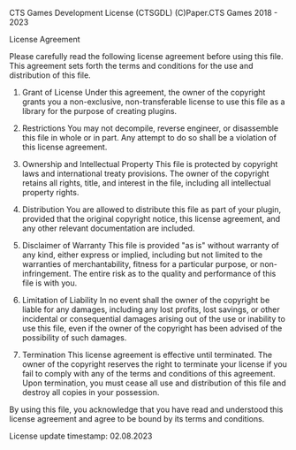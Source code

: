 CTS Games Development License (CTSGDL)
(C)Paper.CTS Games 2018 - 2023

License Agreement

Please carefully read the following license agreement before using this file. 
This agreement sets forth the terms and conditions for the use and distribution of this file.

1. Grant of License
Under this agreement, the owner of the copyright grants you a non-exclusive, non-transferable license to use this file as a library for the purpose of creating plugins.

2. Restrictions
You may not decompile, reverse engineer, or disassemble this file in whole or in part. 
Any attempt to do so shall be a violation of this license agreement.

3. Ownership and Intellectual Property
This file is protected by copyright laws and international treaty provisions. 
The owner of the copyright retains all rights, title, and interest in the file, including all intellectual property rights.

4. Distribution
You are allowed to distribute this file as part of your plugin, provided that the original copyright notice, this license agreement, and any other relevant documentation are included.

5. Disclaimer of Warranty
This file is provided "as is" without warranty of any kind, either express or implied, including but not limited to the warranties of merchantability, fitness for a particular purpose, or non-infringement. 
The entire risk as to the quality and performance of this file is with you.

6. Limitation of Liability
In no event shall the owner of the copyright be liable for any damages, including any lost profits, lost savings, or other incidental or consequential damages arising out of the use or inability to use this file, even if the owner of the copyright has been advised of the possibility of such damages.

7. Termination
This license agreement is effective until terminated. 
The owner of the copyright reserves the right to terminate your license if you fail to comply with any of the terms and conditions of this agreement. 
Upon termination, you must cease all use and distribution of this file and destroy all copies in your possession.

By using this file, you acknowledge that you have read and understood this license agreement and agree to be bound by its terms and conditions.

License update timestamp: 02.08.2023
